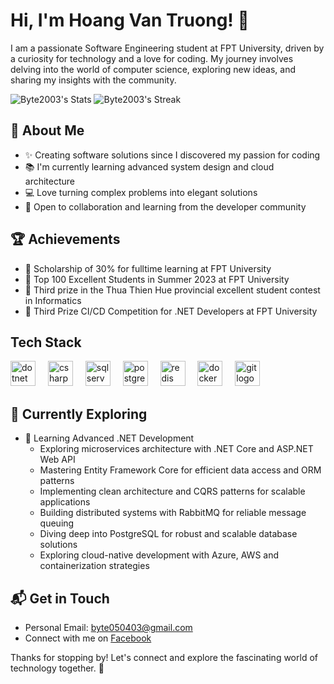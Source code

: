 # Hi, I'm Hoang Van Truong! 👋

I am a passionate Software Engineering student at FPT University, driven by a curiosity for technology and a love for coding. My journey involves delving into the world of computer science, exploring new ideas, and sharing my insights with the community.

![Byte2003's Stats](https://github-readme-stats.vercel.app/api?username=Byte2003&theme=vue-dark&show_icons=true&hide_border=false&count_private=true)
![Byte2003's Streak](https://github-readme-streak-stats.herokuapp.com/?user=Byte2003&theme=vue-dark&hide_border=false)


## 🚀 About Me

- ✨ Creating software solutions since I discovered my passion for coding
- 📚 I'm currently learning advanced system design and cloud architecture
- 💻 Love turning complex problems into elegant solutions
- 🤝 Open to collaboration and learning from the developer community

## 🏆 Achievements

- 🌟 Scholarship of 30% for fulltime learning at FPT University
- 🌟 Top 100 Excellent Students in Summer 2023 at FPT University
- 🌟 Third prize in the Thua Thien Hue provincial excellent student contest in Informatics
- 🌟 Third Prize CI/CD Competition for .NET Developers at FPT University

## Tech Stack
<div align="left">
  <img src="https://cdn.jsdelivr.net/gh/devicons/devicon/icons/dotnetcore/dotnetcore-original.svg" height="40" alt="dotnet core logo"  />
  <img width="12" />
  <img src="https://cdn.jsdelivr.net/gh/devicons/devicon/icons/csharp/csharp-original.svg" height="40" alt="csharp logo"  />
  <img width="12" />
  <img src="https://cdn.jsdelivr.net/gh/devicons/devicon/icons/microsoftsqlserver/microsoftsqlserver-plain.svg" height="40" alt="sql server logo"  />
  <img width="12" />
  <img src="https://cdn.jsdelivr.net/gh/devicons/devicon/icons/postgresql/postgresql-original.svg" height="40" alt="postgresql logo"  />
  <img width="12" />
  <img src="https://cdn.jsdelivr.net/gh/devicons/devicon/icons/redis/redis-original.svg" height="40" alt="redis logo"  />
  <img width="12" />
  <img src="https://cdn.jsdelivr.net/gh/devicons/devicon/icons/docker/docker-original.svg" height="40" alt="docker logo"  />
  <img width="12" />
  <img src="https://cdn.jsdelivr.net/gh/devicons/devicon/icons/git/git-original.svg" height="40" alt="git logo"  />
</div>

## 🌱 Currently Exploring

- 🚀 Learning Advanced .NET Development
  - Exploring microservices architecture with .NET Core and ASP.NET Web API
  - Mastering Entity Framework Core for efficient data access and ORM patterns
  - Implementing clean architecture and CQRS patterns for scalable applications
  - Building distributed systems with RabbitMQ for reliable message queuing
  - Diving deep into PostgreSQL for robust and scalable database solutions
  - Exploring cloud-native development with Azure, AWS and containerization strategies

## 📬 Get in Touch

- Personal Email: byte050403@gmail.com
- Connect with me on [Facebook](https://www.facebook.com/hoang.truong.311081/)

Thanks for stopping by! Let's connect and explore the fascinating world of technology together. 🚀
